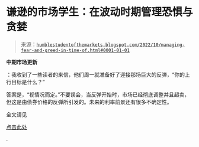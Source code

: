 <!--yml

分类：未分类

日期：2024-05-18 01:38:36

-->

# 谦逊的市场学生：在波动时期管理恐惧与贪婪

> 来源：[`humblestudentofthemarkets.blogspot.com/2022/10/managing-fear-and-greed-in-time-of.html#0001-01-01`](https://humblestudentofthemarkets.blogspot.com/2022/10/managing-fear-and-greed-in-time-of.html#0001-01-01)

**中期市场更新**

：我收到了一些读者的来信，他们周一就准备好了迎接那场巨大的反弹，“你的上行目标是什么？”

答案是，“视情况而定。”不要误会，当反弹开始时，市场已经彻底调整并且超卖，但这是由债券价格的反弹所引发的。未来的利率前景还有很多不确定性。

全文请见

[点击此处](https://humblestudentofthemarkets.com/2022/10/05/managing-fear-and-greed-in-a-time-of-volatility/)

.
